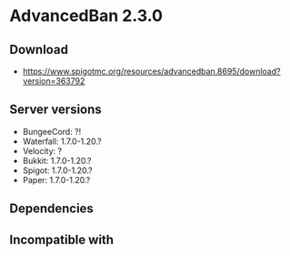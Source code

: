 # AdvancedBan 2.3.0

## Download
- https://www.spigotmc.org/resources/advancedban.8695/download?version=363792

## Server versions
- BungeeCord: ?!
- Waterfall: 1.7.0-1.20.?
- Velocity: ?
- Bukkit: 1.7.0-1.20.?
- Spigot: 1.7.0-1.20.?
- Paper: 1.7.0-1.20.?

## Dependencies

## Incompatible with